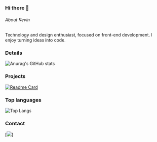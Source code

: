 ### Hi there 👋

###### About Kevin  
Technology and design enthusiast, focused on front-end development. I enjoy turning ideas into code.

### Details

![Anurag's GitHub stats](https://github-readme-stats.vercel.app/api?username=kevincamussi&theme=codeSTACKr&show_icons=true)

### Projects

[![Readme Card](https://github-readme-stats.vercel.app/api/pin/?username=kevincamussi&repo=efood&theme=codeSTACKr)](https://github.com/anuraghazra/github-readme-stats)

### Top languages

![Top Langs](https://github-readme-stats.vercel.app/api/top-langs/?username=kevincamussi&size_weight=0.5&count_weight=0.5&theme=codeSTACKr)

### Contact

[[<img src="https://img.shields.io/badge/LinkedIn-0077B5?style=for-the-badge&logo=linkedin&logoColor=dark">](https://www.linkedin.com/in/kevincamussi/)]
